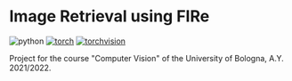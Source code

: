 # Image Retrieval using FIRe

![python](https://img.shields.io/badge/python-3.9-blue?logo=python)
[![torch](https://img.shields.io/badge/torch-1.8.1%2Bcu111-e2482a?logo=pytorch)](https://pytorch.org)
[![torchvision](https://img.shields.io/badge/torchvision-0.9.1%2Bcu111-e2482a?logo=pytorch)](https://pytorch.org/vision/)

Project for the course "Computer Vision" of the University of Bologna, A.Y. 2021/2022.
